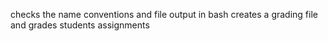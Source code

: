 checks the name conventions and file output in bash creates a grading file and grades students assignments
